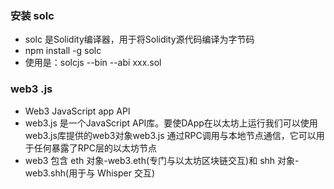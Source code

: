 ### 安装 solc
- solc 是Solidity编译器，用于将Solidity源代码编译为字节码
- npm install -g solc
- 使用是：solcjs --bin --abi xxx.sol

### web3 .js
- Web3 JavaScript app APl
- web3.js 是一个JavaScript API库。要使DApp在以太坊上运行我们可以使用web3.js库提供的web3对象web3.js 通过RPC调用与本地节点通信，它可以用于任何暴露了RPC层的以太坊节点
- web3 包含 eth 对象-web3.eth(专门与以太坊区块链交互)和 shh 对象-web3.shh(用于与 Whisper 交互)